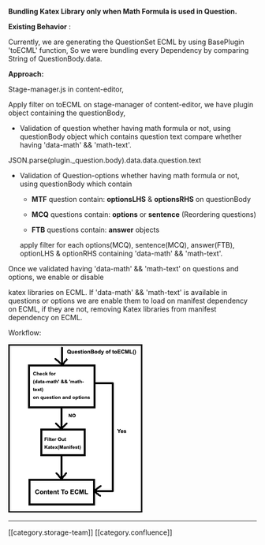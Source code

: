  **Bundling Katex Library only when Math Formula is used in Question.** 

 **Existing Behavior** :

Currently, we are generating the QuestionSet ECML by using BasePlugin 'toECML' function, So we were bundling every Dependency by comparing String of QuestionBody.data.



 **Approach:** 

Stage-manager.js in content-editor,

Apply filter on toECML on stage-manager of content-editor, we have plugin object containing the questionBody, 


* Validation of question whether having math formula or not, using questionBody object which contains question text compare whether having 'data-math' && 'math-text'.

JSON.parse(plugin._question.body).data.data.question.text


*  Validation of Question-options whether having math formula or not, using questionBody which contain


    *  **MTF**  question contain:  **optionsLHS**  &  **optionsRHS**  on questionBody


    *  **MCQ**  questions contain:  **options**  or  **sentence** (Reordering questions)


    *  **FTB**  questions contain:  **answer** objects

    apply filter for each options(MCQ), sentence(MCQ), answer(FTB), optionLHS & optionRHS containing  'data-math' && 'math-text'.



    

Once we validated having  'data-math' && 'math-text' on questions and options, we enable or disable 

katex libraries on ECML. If  'data-math' && 'math-text' is available in questions or options we are enable them to load on manifest dependency on ECML, if they are not, removing Katex libraries from manifest dependency on ECML.

Workflow:



![](images/storage/untitled%20(1).png)



*****

[[category.storage-team]] 
[[category.confluence]] 
